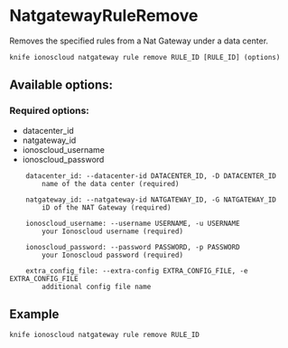 # NatgatewayRuleRemove

Removes the specified rules from a Nat Gateway under a data center.

```text
knife ionoscloud natgateway rule remove RULE_ID [RULE_ID] (options)
```

## Available options:

### Required options:

* datacenter\_id
* natgateway\_id
* ionoscloud\_username
* ionoscloud\_password

```text
    datacenter_id: --datacenter-id DATACENTER_ID, -D DATACENTER_ID
        name of the data center (required)

    natgateway_id: --natgateway-id NATGATEWAY_ID, -G NATGATEWAY_ID
        iD of the NAT Gateway (required)

    ionoscloud_username: --username USERNAME, -u USERNAME
        your Ionoscloud username (required)

    ionoscloud_password: --password PASSWORD, -p PASSWORD
        your Ionoscloud password (required)

    extra_config_file: --extra-config EXTRA_CONFIG_FILE, -e EXTRA_CONFIG_FILE
        additional config file name

```
## Example

```text
knife ionoscloud natgateway rule remove RULE_ID 
```
